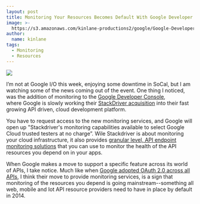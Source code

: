 ```yaml
---
layout: post
title: Monitoring Your Resources Becomes Default With Google Developer Console
image: >-
  https://s3.amazonaws.com/kinlane-productions2/google/Google-Developers-Console.png
author:
  name: kinlane
tags:
  - Monitoring
  - Resources
---
```

[![](https://s3.amazonaws.com/kinlane-productions2/google/google-developer-console.png)](https://console.developers.google.com)

I’m not at Google I/O this week, enjoying some downtime in SoCal, but I am watching some of the news coming out of the event. One thing I noticed, was the addition of monitoring to the [Google Developer Console](https://console.developers.google.com), where Google is slowly working their [StackDriver acquisition](https://www.stackdriver.com) into their fast growing API driven, cloud development platform.

You have to request access to the new monitoring services, and Google will open up "Stackdriver's monitoring capabilities available to select Google Cloud trusted testers at no charge”. Wile Stackdriver is about monitoring your cloud infrastructure, it also provides [granular level, API endpoint monitoring solutions](http://www.stackdriver.com/announcing-endpoint-monitoring/) that you can use to monitor the health of the API resources you depend on in your apps.

When Google makes a move to support a specific feature across its world of APIs, I take notice. Much like when [Google adopted OAuth 2.0 across all APIs](http://apievangelist.com/2011/03/14/google-api-access-with-oauth-20/), I think their move to provide monitoring services, is a sign that monitoring of the resources you depend is going mainstream--something all web, mobile and Iot API resource providers need to have in place by default in 2014.
